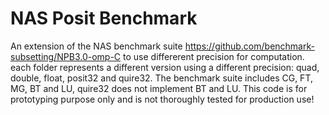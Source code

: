 # NAS Posit Benchmark

An extension of the NAS benchmark suite https://github.com/benchmark-subsetting/NPB3.0-omp-C to use differerent precision for computation. each folder represents a different version using a different precision: quad, double, float, posit32 and quire32. The benchmark suite includes CG, FT, MG, BT and LU, quire32 does not implement BT and LU. This code is for prototyping purpose only and is not thoroughly tested for production use!
